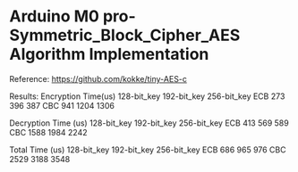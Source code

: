 # Arduino M0 pro- Symmetric_Block_Cipher_AES Algorithm Implementation

Reference:
https://github.com/kokke/tiny-AES-c
 
Results:
Encryption Time(us)	128-bit_key	192-bit_key	256-bit_key
ECB	273	396	387
CBC	941	1204	1306
			
			
Decryption Time (us)	128-bit_key	192-bit_key	256-bit_key
ECB	413	569	589
CBC	1588	1984	2242
			
Total Time (us)	128-bit_key	192-bit_key	256-bit_key
ECB	686	965	976
CBC	2529	3188	3548
